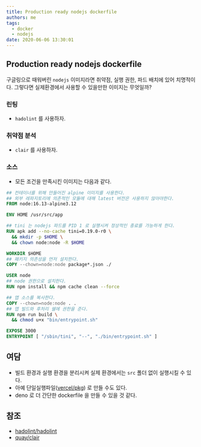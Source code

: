 ```yaml
---
title: Production ready nodejs dockerfile
authors: me
tags:
  - docker
  - nodejs
date: 2020-06-06 13:30:01
---
```


## Production ready nodejs dockerfile

구글링으로 때워버린 `nodejs` 이미지라면 취약점, 실행 권한, 파드 배치에 있어 치명적이다.
그렇다면 실제환경에서 사용할 수 있을만한 이미지는 무엇일까?

### 린팅

- `hadolint` 를 사용하자.

### 취약점 분석

- `clair` 를 사용하자.

### 소스

- 모든 조건을 만족시킨 이미지는 다음과 같다.

```dockerfile
## 컨테이너를 위해 만들어진 alpine 이미지를 사용한다.
## 외부 레파지토리에 의존적인 모듈에 대해 latest 버전은 사용하지 않아야한다.
FROM node:16.13-alpine3.12

ENV HOME /usr/src/app

## tini 는 nodejs 파드를 PID 1 로 실행시켜 정상적인 종료를 가능하게 한다.
RUN apk add --no-cache tini=0.19.0-r0 \
  && mkdir -p $HOME \
  && chown node:node -R $HOME

WORKDIR $HOME
## 패키지 의존성을 먼저 설치한다.
COPY --chown=node:node package*.json ./

USER node
## node 권한으로 설치한다.
RUN npm install && npm cache clean --force

## 앱 소스를 복사한다.
COPY --chown=node:node . .
## 앱 빌드와 후처리 쉘에 권한을 준다.
RUN npm run build \
  && chmod u+x "bin/entrypoint.sh"

EXPOSE 3000
ENTRYPOINT [ "/sbin/tini", "--", "./bin/entrypoint.sh" ]
```

## 여담

- 빌드 환경과 실행 환경을 분리시켜 실제 환경에서는 `src` 폴더 없이 실행시킬 수 있다.
- 아예 단일실행파일([vercel/pkg](https://github.com/vercel/pkg)) 로 만들 수도 있다.
- deno 로 더 간단한 dockerfile 을 만들 수 있을 것 같다.

## 참조

- [hadolint/hadolint](https://github.com/hadolint/hadolint)
- [quay/clair](https://github.com/quay/clair)
